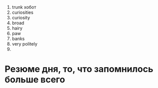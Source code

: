 1. trunk хобот  
2. curiosities 
3. curiosity
4. broad
5. hairy
6. paw
7. banks
8. very politely
9. 








# Резюме дня, то, что запомнилось больше всего